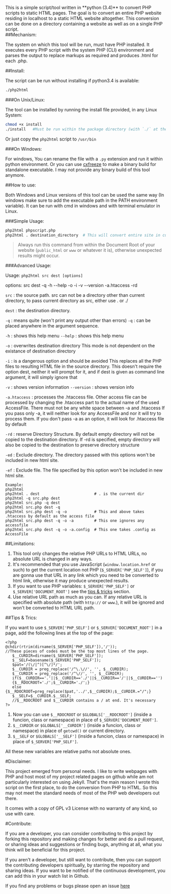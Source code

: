 <div id="description"></div>
This is a simple script/tool written in **python (3.4)** to convert PHP scripts to static HTML pages. The goal is to convert an entire PHP website residing in localhost to a static HTML website altogether. This conversion can be done on a directory containing a website as well as on a single PHP script.

<div id="mechanism"></div>
##Mechanism:

The system on which this tool will be run, must have PHP installed. It executes every PHP script with the system PHP (CLI) environment and parses the output to replace markups as required and produces <span class="quote">.html</span> for each <span class="quote">.php</span>.

<div id="install"></div>
##Install:

The script can be run without installing if python3.4 is available:
```bash
./php2html
```
###On Unix/Linux:

The tool can be installed by running the install file provided, in any Linux System:
```bash
chmod +x install
./install   #Must be run within the package directory (with `./` at the beginning)
```      

Or just copy the `php2html` script to `/usr/bin`

###On Windows:

For windows, You can rename the file with a `.py` extension and run it within python environment. Or you can use <a href="https://pypi.python.org/pypi/cx_Freeze">cxfreeze</a> to make a binary build for standalone executable. I may not provide any binary build of this tool anymore.

<div id="how-to-use"></div>
##How to use:

Both Windows and Linux versions of this tool can be used the same way (In windows make sure to add the executable path in the PATH environment variable). It can be run with cmd in windows and with terminal emulator in Linux.


###Simple Usage:
```bash
php2html phpscript.php
php2html . destination_directory  # This will convert entire site in current directory to html
```
>Always run this command from within the Document Root of your website (`public_html` or `www` or whatever it is), otherwise unexpected results might occur.

###Advanced Usage: 

Usage: `php2html src dest [options]`
   
options: src dest -q -h --help -o -i -v --version -a.htaccess -rd
   
`src`         : the source path.
                 src can not be a directory other than current directory,
                 to pass current directory as src, either use . or ./
   
`dest`        : the destination directory.
   
`-q`          : means quite (won't print any output other than errors)
`-q`          : can be placed anywhere in the argument sequence.
   
`-h`          : shows this help menu
`--help`      : shows this help menu
   
`-o`          : overwrites destination directory
                 This mode is not dependent on the existance of destination
                 directory
   
`-i`          : is a dangerous option and should be avoided
                 This replaces all the PHP files to resulting HTML file
                 in the source directory. This doesn't require the option dest,
                 neither it will prompt for it, and if dest is given as
                 command line argument, it will simply ignore that
   
`-v`          : shows version information
`--version`   : shows version info
   
`-a.htaccess` : processes the .htaccess file.
                 Other access file can be processed by changing the
                .htaccess part to the actual name of the used AccessFile.
                 There must not be any white space between -a and .htaccess
                 If you pass only -a, it will neither look for any AccessFile and
                 nor it will try to process them.
                 If you don't pass -a as an option, it will look for .htaccess file
                 by default
   
`-rd`         : reserve Directory Structure. By default empty directory will not
                 be copied to the destination directory. If -rd is specified, empty directory
                 will also be copied to the destination to preserve directory structure
   
`-ed`         : Exclude directory. The directory passed with this options won't be included
                 in new html site.
   
`-ef`         : Exclude file. The file specified by this option won't be included in new html site.
   
<div id="example"></div>

```
Example:
php2html
php2html . dest                        # . is the current dir
php2html -q src.php dest
php2html src.php -q dest
php2html src.php dest -q
php2html src.php dest -q -o            # This and above takes .htaccess by default as the access file
php2html src.php dest -q -o -a         # This one ignores any accessfile
php2html src.php dest -q -o -a.config  # This one takes .config as AccessFile
```

<div id="limitations"></div>
##Limitations:

 1. This tool only changes the relative PHP URLs to HTML URLs, no absolute URL is changed in any ways.
 2. It's recommended that you use JavaScript (`window.location.href` or such) to get the current location not PHP (`$_SERVER['PHP_SELF']`), if you are gonna use that URL in any link which you need to be converted to html link, otherwise it may produce unexpected results.
 3. If you want to use PHP variables: `$_SERVER['PHP_SELF']` or `$_SERVER['DOCUMENT_ROOT']` see the <a href="#tips-and-trics">tips & tricks</a> section.
 4. Use relative URL path as much as you can. If any relative URL is specified with absolute path (with `http://` or `www`.), it will be ignored and won't be converted to HTML URL path.



<div id="tips-and-trics"></div>
##Tips & Trics:

If you want to use `$_SERVER['PHP_SELF']` or `$_SERVER['DOCUMENT_ROOT']` in a page, add the following lines at the top of the page:

```
<?php 
@chdir(rtrim(dirname($_SERVER['PHP_SELF']),'/')); 
//These pieces of codes must be the top most lines of the page.
   $__CURDIR=dirname($_SERVER['PHP_SELF']);
   $__SELF=basename($_SERVER['PHP_SELF']);
   $pat='/(\/|^)[^\/]*/';
   $__CURDIR = preg_replace('/^\.\//', '', $__CURDIR);
   $__CURDIR = preg_replace('/^\//', '', $__CURDIR);
   if($__CURDIR=='.'||$__CURDIR=='./'||$__CURDIR=='/'||$__CURDIR=='')
   {$__RDOCROOT='./';$__CURDIR='./';}
   else {$__RDOCROOT=preg_replace($pat,'../',$__CURDIR);$__CURDIR.="/";}
   $__SELF=$__CURDIR.$__SELF;
   //$__RDOCROOT and $__CURDIR contains a / at end. It's necessary
?>
```

1. Now you can use `$__RDOCROOT` or `$GLOBALS['__RDOCROOT']` (inside a funcion, class or namespace) in place of `$_SERVER['DOCUMENT_ROOT']`.
2. `$__CURDIR` or `$GLOBALS['__CURDIR']` (inside a funcion, class or namespace) in place of `getcwd()` or current directory.
3. `$__SELF` or `$GLOBALS['__SELF']` (inside a funcion, class or namespace) in place of `$_SERVER['PHP_SELF']`.

All these new variables are relative paths not absolute ones.

<div id="disclaimer"></div>
#Disclaimer:

This project emerged from personal needs. I like to write webpages with PHP and host most of my project related pages on github while am not particularly interested on using Jekyll. That's the main reason I wrote this script on the first place, to do the conversion from PHP to HTML. So this may not meet the standard needs of most of the PHP web developers out there.

It comes with a copy of <span class="quote">GPL v3 License</span> with no warranty of any kind, so use with care.

<div id="contribute"></div>
#Contribute:

If you are a developer, you can consider contributing to this project by forking this repository and making changes for better and do a pull request, or sharing ideas and suggestions or finding bugs, anything at all, what you think will be beneficial for this project.

If you aren't a developer, but still want to contribute, then you can support the contributing developers spiritually, by starring the repository and sharing ideas. If you want to be notified of the continuous development, you can add this in your watch list in Github.

If you find any problems or bugs please open an issue [here](https://github.com/neurobin/php2html/issues) 

